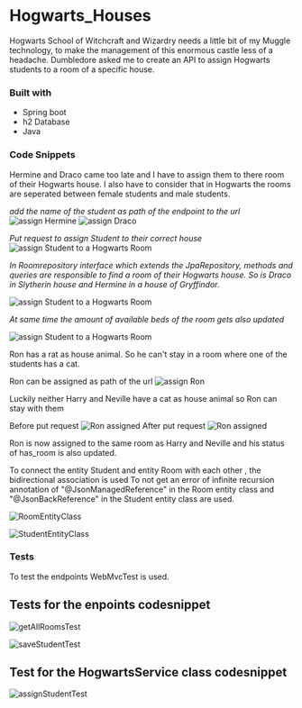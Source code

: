 # Hogwarts_Houses

Hogwarts School of Witchcraft 
and Wizardry needs a little bit of my
Muggle technology, to make the 
management of this enormous castle 
less of a headache. Dumbledore asked me to create an API 
to assign Hogwarts students to a room of a specific house. 

### Built with
- Spring boot
- h2 Database
- Java

### Code Snippets

Hermine and Draco came too late and I have to assign them to there room of their Hogwarts house. I also have to consider that in Hogwarts the rooms are seperated between female students and male students. 

*add the name of the student as path of the endpoint to the url*
![assign Hermine](./img/assignHermineapipostman.png)
![assign Draco](./img/assignDracoapiPostman.png)

*Put request to assign Student to their correct house*
![assign Student to a Hogwarts Room](./img/assignStudentToAHogwartsRoom.png)


*In Roomrepository interface which extends the JpaRepository, 
methods and queries are responsible to find a room of their Hogwarts house.
So is Draco in Slytherin house and Hermine in a house of 
Gryffindor.*

![assign Student to a Hogwarts Room](./img/findRoomByHouseType.png)


*At same time the amount of available 
beds of the room gets also updated*

![assign Student to a Hogwarts Room](./img/updateAvailableBeds.png)


Ron has a rat as house animal. 
So he can't stay in a room where one of the students has a cat.

Ron can be assigned as path of the url
![assign Ron](./img/ronapi.png)

Luckily neither Harry and Neville have a cat as house animal so Ron can stay with them

Before put request
![Ron assigned](./img/ron.png)
After put request
![Ron assigned](./img/ronassigned.png)

Ron is now assigned to the same room as Harry and Neville and his status of has_room is also updated.  

To connect the entity Student and entity Room with each other , the bidirectional association is used
To not get an error of infinite recursion annotation of  "@JsonManagedReference" in the Room entity class and
"@JsonBackReference" in the Student entity class are used. 

![RoomEntityClass](./img/roomEntity.png)

![StudentEntityClass](./img/studentEntity.png)


### Tests
To test the endpoints WebMvcTest is used. 

## Tests for the enpoints codesnippet
![getAllRoomsTest](./img/getAllRoomsTest.png)

![saveStudentTest](./img/saveStudentTest.png)

## Test for the HogwartsService class codesnippet

![assignStudentTest](./img/assignStudentTest.png)
